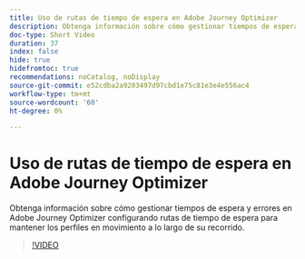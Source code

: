 ```yaml
---
title: Uso de rutas de tiempo de espera en Adobe Journey Optimizer
description: Obtenga información sobre cómo gestionar tiempos de espera y errores en Adobe Journey Optimizer configurando rutas de tiempo de espera para mantener los perfiles en movimiento a lo largo de su recorrido.
doc-type: Short Video
duration: 37
index: false
hide: true
hidefromtoc: true
recommendations: noCatalog, noDisplay
source-git-commit: e52cdba2a9203497d97cbd1e75c81e3e4e556ac4
workflow-type: tm+mt
source-wordcount: '60'
ht-degree: 0%

---
```



# Uso de rutas de tiempo de espera en Adobe Journey Optimizer

Obtenga información sobre cómo gestionar tiempos de espera y errores en Adobe Journey Optimizer configurando rutas de tiempo de espera para mantener los perfiles en movimiento a lo largo de su recorrido.

<!-- 62_S522_3442522_36_using-timeout-paths-in-adobe-journey-optimizer -->
>[!VIDEO](https://video.tv.adobe.com/v/3460470/?learn=on&enablevpops=true&captions=spa)
